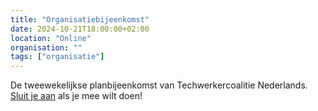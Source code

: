 ```yaml
---
title: "Organisatiebijeenkomst"
date: 2024-10-21T18:00:00+02:00
location: "Online"
organisation: ""
tags: ["organisatie"]
---
```


De tweewekelijkse planbijeenkomst van Techwerkercoalitie Nederlands. [Sluit je aan](join) als je mee wilt doen!
